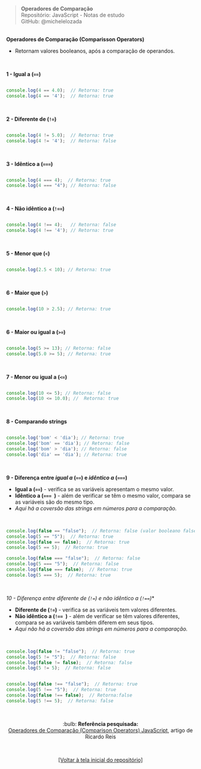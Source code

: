 > **Operadores de Comparação**  
> Repositório: JavaScript - Notas de estudo   
> GitHub: @michelelozada
&nbsp;
     
&nbsp;    
**Operadores de Comparação (Comparisson Operators)**  
- Retornam valores booleanos, após a comparação de operandos.

&nbsp;     

**1 - Igual a (`==`)**
```js

console.log(4 == 4.0);  // Retorna: true
console.log(4 == '4');  // Retorna: true
```

&nbsp;    

**2 - Diferente de (`!=`)**
```js

console.log(4 != 5.0);  // Retorna: true
console.log(4 != '4');  // Retorna: false
```

&nbsp;    

**3 - Idêntico a (`===`)**
```js

console.log(4 === 4);  // Retorna: true
console.log(4 === "4"); // Retorna: false
```

&nbsp;    

**4 - Não idêntico a (`!==`)**
```js

console.log(4 !== 4);   // Retorna: false
console.log(4 !== '4'); // Retorna: true
```

&nbsp;    

**5 - Menor que (`<`)**
```js

console.log(2.5 < 10); // Retorna: true
```

&nbsp;    

**6 - Maior que (`>`)**
```js

console.log(10 > 2.5); // Retorna: true
```

&nbsp;  

**6 - Maior ou igual a (`>=`)**
```js

console.log(5 >= 13); // Retorna: false
console.log(5.0 >= 5); // Retorna: true
```

&nbsp;    

**7 - Menor ou igual a (`<=`)**
```js

console.log(10 <= 5); // Retorna: false
console.log(10 <= 10.0); //  Retorna: true
```

&nbsp;    

**8 - Comparando strings**
```js

console.log('bom' < 'dia'); // Retorna: true
console.log('bom' == 'dia'); // Retorna: false
console.log('bom' > 'dia'); // Retorna: false
console.log('dia' == 'dia'); // Retorna: true
```

&nbsp;    

**9 - Diferença entre *igual a* (`==`) e *idêntico a* (`===`)**  
- **Igual a (`==`)**  - verifica se as variáveis apresentam o mesmo valor.    
- **Idêntico a (`=== `)** - além de verificar se têm o mesmo valor, compara se as variáveis são do mesmo tipo.      
- *Aqui há a coversão das strings em números para a comparação.*  
&nbsp;   
```js

console.log(false == "false");  // Retorna: false (valor booleano false foi convertido aqui para o número 0)
console.log(5 == "5");  // Retorna: true
console.log(false == false);  // Retorna: true
console.log(5 == 5);  // Retorna: true

console.log(false === "false");  // Retorna: false
console.log(5 === "5");  // Retorna: false
console.log(false === false);  // Retorna: true 
console.log(5 === 5);  // Retorna: true
```
&nbsp;    

*10 - Diferença entre *diferente de* (`!=`) e *não idêntico a* (`!==`)**  
- **Diferente de (`!=`)**  - verifica se as variáveis tem valores diferentes.     
- **Não idêntico a (`!== `)** - além de verificar se têm valores diferentes, compara se as variáveis também diferem em seus tipos.  
- *Aqui não há a coversão das strings em números para a comparação.*  
&nbsp;   

```js

console.log(false != "false");  // Retorna: true
console.log(5 != "5");  // Retorna: false
console.log(false != false);  // Retorna: false
console.log(5 != 5);  // Retorna: false 


console.log(false !== "false");  // Retorna: true
console.log(5 !== "5");  // Retorna: true
console.log(false !== false);  // Retorna:false
console.log(5 !== 5);  // Retorna: false
```

&nbsp;   

<div align="center">
:bulb: <b>Referência pesquisada:</b>
<br>
<a href="https://ricardo-reis.medium.com/operadores-de-compara%C3%A7%C3%A3o-comparison-operators-d2bc3ed734a3">Operadores de Comparação (Comparison Operators) JavaScript</a>, artigo de Ricardo Reis

&nbsp;

<a href="https://github.com/michelelozada/JavaScript-Study-Notes">[Voltar à tela inicial do repositório]</a>
</div>